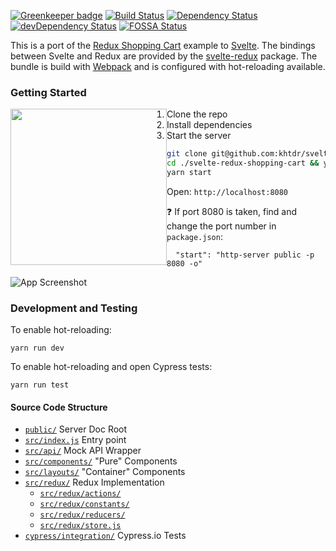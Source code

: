[![Greenkeeper badge](https://badges.greenkeeper.io/khtdr/svelte-redux-shopping-cart.svg)](https://greenkeeper.io/)
[![Build Status](https://travis-ci.org/khtdr/svelte-redux-shopping-cart.svg?branch=master)](https://travis-ci.org/khtdr/svelte-redux-shopping-cart)
[![Dependency Status](https://david-dm.org/khtdr/svelte-redux-shopping-cart/master.svg)](https://david-dm.org/khtdr/svelte-redux-shopping-cart/master)
[![devDependency Status](https://david-dm.org/khtdr/svelte-redux-shopping-cart/master/dev-status.svg)](https://david-dm.org/khtdr/svelte-redux-shopping-cart/master#type=dev)
[![FOSSA Status](https://app.fossa.io/api/projects/git%2Bgithub.com%2Fkhtdr%2Fsvelte-redux-shopping-cart.svg?type=shield)](https://app.fossa.io/projects/git%2Bgithub.com%2Fkhtdr%2Fsvelte-redux-shopping-cart?ref=badge_shield)

This is a port of the [Redux Shopping Cart](https://github.com/reactjs/redux/tree/master/examples/shopping-cart/) example to [Svelte](https://svelte.technology/).  The bindings between Svelte and Redux are provided by the [svelte-redux](https://github.com/UnwrittenFun/svelte-redux) package.  The bundle is build with [Webpack](https://webpack.js.org/) and is configured with hot-reloading available.

### Getting Started

<img src="https://raw.githubusercontent.com/khtdr/svelte-redux-shopping-cart/master/sreenshot.png" style="float:left; display:block;max-width:100%;height:auto;width:250px;" />

  1. Clone the repo
  2. Install dependencies
  3. Start the server

```bash
git clone git@github.com:khtdr/svelte-redux-shopping-cart.git
cd ./svelte-redux-shopping-cart && yarn
yarn start
```
Open: `http://localhost:8080`

:question: If port 8080 is taken, find and change the port number in `package.json`:
```
  "start": "http-server public -p 8080 -o"
```

![App Screenshot](https://raw.githubusercontent.com/khtdr/svelte-redux-shopping-cart/master/sreenshot.png)

### Development and Testing

To enable hot-reloading:
```
yarn run dev
```

To enable hot-reloading and open Cypress tests:
```
yarn run test
```

#### Source Code Structure

* <code>[public/](https://github.com/khtdr/svelte-redux-shopping-cart/blob/master/public)</code> Server Doc Root
* <code>[src/index.js](https://github.com/khtdr/svelte-redux-shopping-cart/blob/master/src/index.js)</code> Entry point
* <code>[src/api/](https://github.com/khtdr/svelte-redux-shopping-cart/blob/master/src/api)</code> Mock API Wrapper
* <code>[src/components/](https://github.com/khtdr/svelte-redux-shopping-cart/blob/master/src/components)</code> "Pure" Components
* <code>[src/layouts/](https://github.com/khtdr/svelte-redux-shopping-cart/blob/master/src/layouts)</code> "Container" Components
* <code>[src/redux/](https://github.com/khtdr/svelte-redux-shopping-cart/blob/master/src/redux)</code> Redux Implementation
    - <code>[src/redux/actions/](https://github.com/khtdr/svelte-redux-shopping-cart/blob/master/src/redux/actions)</code>
    - <code>[src/redux/constants/](https://github.com/khtdr/svelte-redux-shopping-cart/blob/master/src/redux/constants)</code>
    - <code>[src/redux/reducers/](https://github.com/khtdr/svelte-redux-shopping-cart/blob/master/src/redux/reducers)</code>
    - <code>[src/redux/store.js](https://github.com/khtdr/svelte-redux-shopping-cart/blob/master/src/redux/store.js)</code>
* <code>[cypress/integration/](https://github.com/khtdr/svelte-redux-shopping-cart/blob/master/cypress/integration)</code> Cypress.io Tests
